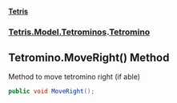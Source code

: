 #### [Tetris](index.md 'index')
### [Tetris.Model.Tetrominos](Tetris_Model_Tetrominos.md 'Tetris.Model.Tetrominos').[Tetromino](Tetris_Model_Tetrominos_Tetromino.md 'Tetris.Model.Tetrominos.Tetromino')
## Tetromino.MoveRight() Method
Method to move tetromino right (if able)  
```csharp
public void MoveRight();
```
